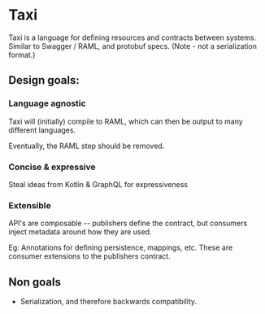 # Taxi

Taxi is a language for defining resources and contracts between systems.
Similar to Swagger / RAML, and protobuf specs.  (Note - not a serialization format.)

## Design goals:

### Language agnostic
Taxi will (initially) compile to RAML, which can then be output
to many different languages.

Eventually, the RAML step should be removed.

### Concise & expressive
Steal ideas from Kotlin & GraphQL for expressiveness

### Extensible
API's are composable -- publishers define the contract, but consumers
inject metadata around how they are used.

Eg: Annotations for defining persistence, mappings, etc.
These are consumer extensions to the publishers contract.

## Non goals
 - Serialization, and therefore backwards compatibility.
